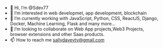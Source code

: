 - 👋 Hi, I’m @Sdev77
- 👀 I’m interested in web developmet, app development, blockchain
- 🌱 I’m currently working with JavaScript, Python, CSS, ReactJS, Django, Docker, Machine Learning, Flask and many more...
- 💞️ I’m looking to collaborate on Web App projects,Web3 Projects, browser extensions and other Saas products.
- 📫 How to reach me sallydaveytv@gmail.com

<!---
Sdev77/Sdev77 is a ✨ special ✨ repository because its `README.md` (this file) appears on your GitHub profile.
You can click the Preview link to take a look at your changes.
--->
